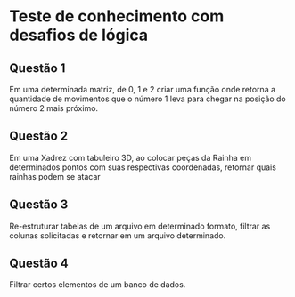 # Teste de conhecimento com desafios de lógica

## Questão 1

Em uma determinada matriz, de 0, 1 e 2 criar uma função onde retorna a quantidade de movimentos que o número 1 leva para chegar na posição do número 2 mais próximo.

## Questão 2

Em uma Xadrez com tabuleiro 3D, ao colocar peças da Rainha em determinados pontos com suas respectivas coordenadas, retornar quais rainhas podem se atacar

## Questão 3

Re-estruturar tabelas de um arquivo em determinado formato, filtrar as colunas solicitadas e retornar em um arquivo determinado.

## Questão 4

Filtrar certos elementos de um banco de dados.
